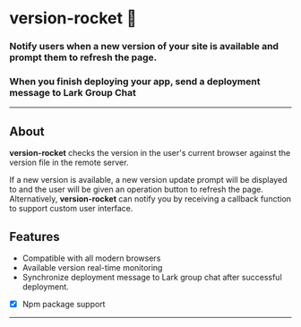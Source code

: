 # version-rocket  🔔


### Notify users when a new version of your site is available and prompt them to refresh the page.
### When you finish deploying your app, send a deployment message to Lark Group Chat

---

## About

**version-rocket** checks the version in the user's current browser against the version file in the remote server.

If a new version is available, a new version update prompt will be displayed to and the user will be given an operation button to refresh the page. Alternatively, **version-rocket** can notify you by receiving a callback function to support custom user interface.

## Features

- Compatible with all modern browsers
- Available version real-time monitoring
- Synchronize deployment message to Lark group chat after successful deployment.
- [x] Npm package support

---





